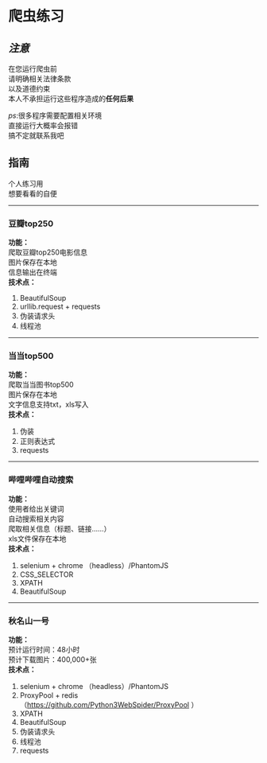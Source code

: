 # 爬虫练习
 
## *注意* ##
在您运行爬虫前  
请明确相关法律条款  
以及道德约束  
本人不承担运行这些程序造成的**任何后果**  
  
*ps*:很多程序需要配置相关环境  
直接运行大概率会报错  
搞不定就联系我吧
## 指南 ##
个人练习用  
想要看看的自便  


----------

### 豆瓣top250 ###
**功能：**  
爬取豆瓣top250电影信息  
图片保存在本地  
信息输出在终端  
**技术点：**  
1. BeautifulSoup  
2. urllib.request + requests  
3. 伪装请求头  
4. 线程池

----------
### 当当top500 ###
**功能：**  
爬取当当图书top500  
图片保存在本地  
文字信息支持txt，xls写入  
**技术点：**  
1. 伪装  
2. 正则表达式  
3. requests

----------

### 哔哩哔哩自动搜索 ###
**功能：**  
使用者给出关键词  
自动搜索相关内容  
爬取相关信息（标题、链接……）  
xls文件保存在本地  
**技术点：**  
1. selenium + chrome （headless）/PhantomJS  
2. CSS_SELECTOR  
3. XPATH  
4. BeautifulSoup

----------
### 秋名山一号 ###  
**功能：**  
预计运行时间：48小时  
预计下载图片：400,000+张  
**技术点：**  
1. selenium + chrome （headless）/PhantomJS  
2. ProxyPool + redis  
（https://github.com/Python3WebSpider/ProxyPool ）  
3. XPATH  
4. BeautifulSoup  
5. 伪装请求头  
6. 线程池  
7. requests




